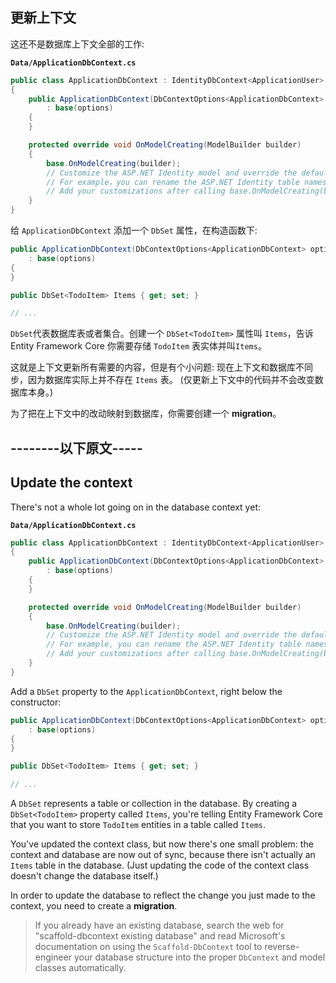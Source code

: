 ## 更新上下文

这还不是数据库上下文全部的工作:

**`Data/ApplicationDbContext.cs`**

```csharp
public class ApplicationDbContext : IdentityDbContext<ApplicationUser>
{
    public ApplicationDbContext(DbContextOptions<ApplicationDbContext> options)
        : base(options)
    {
    }

    protected override void OnModelCreating(ModelBuilder builder)
    {
        base.OnModelCreating(builder);
        // Customize the ASP.NET Identity model and override the defaults if needed.
        // For example，you can rename the ASP.NET Identity table names and more.
        // Add your customizations after calling base.OnModelCreating(builder);
    }
}
```

给 `ApplicationDbContext` 添加一个 `DbSet` 属性，在构造函数下:

```csharp
public ApplicationDbContext(DbContextOptions<ApplicationDbContext> options)
    : base(options)
{
}

public DbSet<TodoItem> Items { get; set; }

// ...
```

`DbSet`代表数据库表或者集合。创建一个 `DbSet<TodoItem>` 属性叫 `Items`，告诉Entity Framework Core 你需要存储 `TodoItem` 表实体并叫`Items`。

这就是上下文更新所有需要的内容，但是有个小问题: 现在上下文和数据库不同步，因为数据库实际上并不存在 `Items` 表。 (仅更新上下文中的代码并不会改变数据库本身。)

为了把在上下文中的改动映射到数据库，你需要创建一个 **migration**。


## --------以下原文-----


## Update the context

There's not a whole lot going on in the database context yet:

**`Data/ApplicationDbContext.cs`**

```csharp
public class ApplicationDbContext : IdentityDbContext<ApplicationUser>
{
    public ApplicationDbContext(DbContextOptions<ApplicationDbContext> options)
        : base(options)
    {
    }

    protected override void OnModelCreating(ModelBuilder builder)
    {
        base.OnModelCreating(builder);
        // Customize the ASP.NET Identity model and override the defaults if needed.
        // For example, you can rename the ASP.NET Identity table names and more.
        // Add your customizations after calling base.OnModelCreating(builder);
    }
}
```

Add a `DbSet` property to the `ApplicationDbContext`, right below the constructor:

```csharp
public ApplicationDbContext(DbContextOptions<ApplicationDbContext> options)
    : base(options)
{
}

public DbSet<TodoItem> Items { get; set; }

// ...
```

A `DbSet` represents a table or collection in the database. By creating a `DbSet<TodoItem>` property called `Items`, you're telling Entity Framework Core that you want to store `TodoItem` entities in a table called `Items`.

You've updated the context class, but now there's one small problem: the context and database are now out of sync, because there isn't actually an `Items` table in the database. (Just updating the code of the context class doesn't change the database itself.)

In order to update the database to reflect the change you just made to the context, you need to create a **migration**.

> If you already have an existing database, search the web for "scaffold-dbcontext existing database" and read Microsoft's documentation on using the `Scaffold-DbContext` tool to reverse-engineer your database structure into the proper `DbContext` and model classes automatically.
